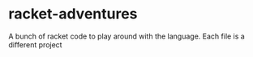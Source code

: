 # racket-adventures
A bunch of racket code to play around with the language. Each file is a different project
